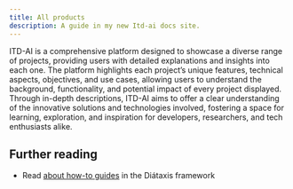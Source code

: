 ```yaml
---
title: All products
description: A guide in my new Itd-ai docs site.
---
```


ITD-AI is a comprehensive platform designed to showcase a diverse range of projects, providing users with detailed explanations and insights into each one. The platform highlights each project’s unique features, technical aspects, objectives, and use cases, allowing users to understand the background, functionality, and potential impact of every project displayed. Through in-depth descriptions, ITD-AI aims to offer a clear understanding of the innovative solutions and technologies involved, fostering a space for learning, exploration, and inspiration for developers, researchers, and tech enthusiasts alike.

## Further reading

- Read [about how-to guides](https://diataxis.fr/how-to-guides/) in the Diátaxis framework
